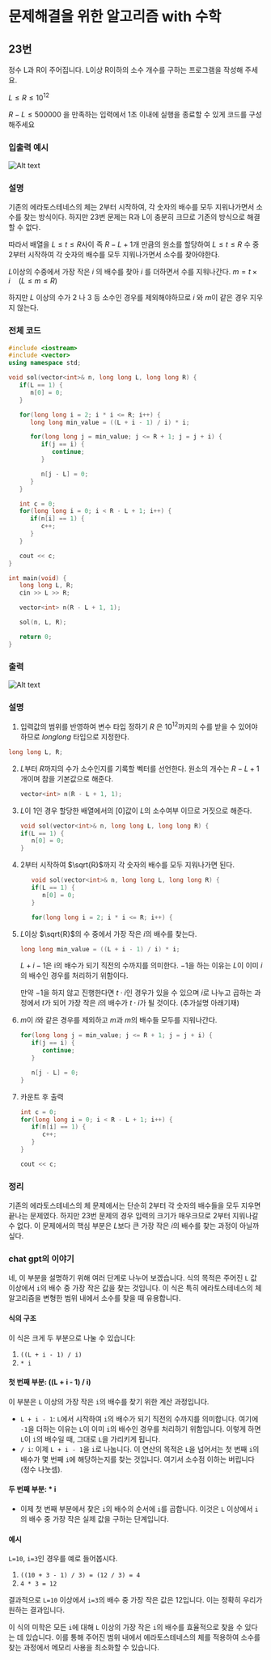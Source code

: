 # 문제해결을 위한 알고리즘 with 수학

## 23번

정수 L과 R이 주어집니다. L이상 R이하의 소수 개수를 구하는 프로그램을 작성해 주세요. 

$L \leq R \leq 10^{12}$

$R - L \leq 500000$ 을 만족하는 입력에서 1초 이내에 실행을 종료할 수 있게 코드를 구성해주세요


### 입출력 예시

![Alt text](image.png)

### 설명
기존의 에라토스테네스의 체는 2부터 시작하여, 각 숫자의 배수를 모두 지워나가면서 소수를 찾는 방식이다. 하지만 23번 문제는 R과 L이 충분히 크므로 기존의 방식으로 해결할 수 없다.

따라서 배열을 $L \leq t \leq R$사이 즉 $R - L + 1$개 만큼의 원소를 할당하여 $L \leq t \leq R$ 수 중 2부터 시작하여 각 숫자의 배수를 모두 지워나가면서 소수를 찾아야한다.


$L$이상의 수중에서 가장 작은 $i$ 의 배수를 찾아 $i$ 를 더하면서 수를 지워나간다. 
$m = t \times i \quad (L \leq m \leq R)$



하지만 $L$ 이상의 수가 $2$ 나 $3$ 등 소수인 경우를 제외해야하므로 $i$ 와 $m$이 같은 경우 지우지 않는다.


### 전체 코드

```cpp
#include <iostream>
#include <vector>
using namespace std;

void sol(vector<int>& n, long long L, long long R) {
   if(L == 1) {
      n[0] = 0;
   }

   for(long long i = 2; i * i <= R; i++) {
      long long min_value = ((L + i - 1) / i) * i;

      for(long long j = min_value; j <= R + 1; j = j + i) {
         if(j == i) {
            continue;
         }

         n[j - L] = 0;
      }
   }

   int c = 0;
   for(long long i = 0; i < R - L + 1; i++) {
      if(n[i] == 1) {
         c++;
      }
   }

   cout << c;
}

int main(void) {
   long long L, R;
   cin >> L >> R;

   vector<int> n(R - L + 1, 1);

   sol(n, L, R);

   return 0;
}
```

### 출력
![Alt text](image-3.png)

### 설명

1. 입력값의 범위를 반영하여 변수 타입 정하기
   $R$ 은 $10^{12}$까지의 수를 받을 수 있어야 하므로 $long long$ 타입으로 지정한다.

```cpp
long long L, R;
```

2. $L$부터 $R$까지의 수가 소수인지를 기록할 벡터를 선언한다. 원소의 개수는 $R - L + 1$개이며 참을 기본값으로 해준다.
   ```cpp
   vector<int> n(R - L + 1, 1);
   ```

3. $L$이 $1$인 경우 할당한 배열에서의 [0]값이 $L$의 소수여부 이므로 거짓으로 해준다.
   ```cpp
   void sol(vector<int>& n, long long L, long long R) {
   if(L == 1) {
      n[0] = 0;
   }
   ```

4. $2$부터 시작하여 $\sqrt{R}$까지 각 숫자의 배수를 모두 지워나가면 된다.
   ```cpp
      void sol(vector<int>& n, long long L, long long R) {
      if(L == 1) {
         n[0] = 0;
      }

      for(long long i = 2; i * i <= R; i++) {
   ```

3. $L$이상 $\sqrt{R}$의 수 중에서 가장 작은 $i$의 배수를 찾는다.
   ```cpp
   long long min_value = ((L + i - 1) / i) * i;
   ```

   $L+i-1$은 i의 배수가 되기 직전의 수까지를 의미한다. $-1$을 하는 이유는 $L$이 이미 $i$의 배수인 경우를 처리하기 위함이다.

   만약 $-1$을 하지 않고 진행한다면 $t\cdot i$인 경우가 있을 수 있으며 $i$로 나누고 곱하는 과정에서 $t$가 되어 가장 작은 $i$의 배수가 $t\cdot i$가 될 것이다.
   (추가설명 아래기재)

4. $m$이 $i$와 같은 경우를 제외하고 $m$과 $m$의 배수들 모두를 지워나간다.
   ```cpp
   for(long long j = min_value; j <= R + 1; j = j + i) {
      if(j == i) {
         continue;
      }

      n[j - L] = 0;
   }
   ```

5. 카운트 후 출력
   ```cpp
   int c = 0;
   for(long long i = 0; i < R - L + 1; i++) {
      if(n[i] == 1) {
         c++;
      }
   }

   cout << c;
   ```

### 정리
기존의 에라토스테네스의 체 문제에서는 단순히 2부터 각 숫자의 배수들을 모두 지우면 끝나는 문제였다. 하지만 23번 문제의 경우 입력의 크기가 매우크므로 2부터 지워나갈 수 없다. 이 문제에서의 핵심 부분은 $L$보다 큰 가장 작은 $i$의 배수를 찾는 과정이 아닐까 싶다.


### chat gpt의 이야기

네, 이 부분을 설명하기 위해 여러 단계로 나누어 보겠습니다. 식의 목적은 주어진 `L` 값 이상에서 `i`의 배수 중 가장 작은 값을 찾는 것입니다. 이 식은 특히 에라토스테네스의 체 알고리즘을 변형한 범위 내에서 소수를 찾을 때 유용합니다.

#### 식의 구조

이 식은 크게 두 부분으로 나눌 수 있습니다:
1. `((L + i - 1) / i)`
2. `* i`

#### 첫 번째 부분: ((L + i - 1) / i)

이 부분은 `L` 이상의 가장 작은 `i`의 배수를 찾기 위한 계산 과정입니다.

- `L + i - 1`: `L`에서 시작하여 `i`의 배수가 되기 직전의 수까지를 의미합니다. 여기에 `-1`을 더하는 이유는 `L`이 이미 `i`의 배수인 경우를 처리하기 위함입니다. 이렇게 하면 `L`이 `i`의 배수일 때, 그대로 `L`을 가리키게 됩니다.
- `/ i`: 이제 `L + i - 1`을 `i`로 나눕니다. 이 연산의 목적은 `L`을 넘어서는 첫 번째 `i`의 배수가 몇 번째 `i`에 해당하는지를 찾는 것입니다. 여기서 소수점 이하는 버립니다(정수 나눗셈).

#### 두 번째 부분: * i

- 이제 첫 번째 부분에서 찾은 `i`의 배수의 순서에 `i`를 곱합니다. 이것은 `L` 이상에서 `i`의 배수 중 가장 작은 실제 값을 구하는 단계입니다.

#### 예시

`L=10`, `i=3`인 경우를 예로 들어봅시다.

1. `((10 + 3 - 1) / 3) = (12 / 3) = 4`
2. `4 * 3 = 12`

결과적으로 `L=10` 이상에서 `i=3`의 배수 중 가장 작은 값은 12입니다. 이는 정확히 우리가 원하는 결과입니다.

이 식의 미학은 모든 `i`에 대해 `L` 이상의 가장 작은 `i`의 배수를 효율적으로 찾을 수 있다는 데 있습니다. 이를 통해 주어진 범위 내에서 에라토스테네스의 체를 적용하여 소수를 찾는 과정에서 메모리 사용을 최소화할 수 있습니다.